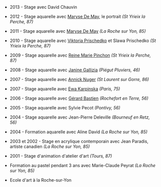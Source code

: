 * 2013 - Stage avec David Chauvin
* 2012 - Stage aquarelle avec [Maryse De May](http://www.marysedemay.com), le portrait *(St Yrieix la Perche, 87)*
* 2011 - Stage aquarelle avec [Maryse De May](http://www.marysedemay.com) *(La Roche sur Yon, 85)*
* 2010 - Stage aquarelle avec [Viktoria Prischedko](http://www.prischedko.de) et Slawa Prischedko *(St Yrieix la Perche, 87)*
* 2009 - Stage aquarelle avec [Reine Marie Pinchon](http://www.pinchon-aquarelles.com) *(St Yrieix la Perche, 87)*
* 2008 - Stage aquarelle avec [Janine Gallizia](http://www.gallizia.be) *(Piégut Pluviers, 46)*
* 2007 - Stage aquarelle avec [Annick Nuger](http://www.annicknuger-aquarelle.net) *(St Laurent sur Gorre, 86)*
* 2007 - Stage aquarelle avec [Ewa Karpinska](http://www.ewa-karpinska.com) *(Paris, 75)*
* 2006 - Stage aquarelle avec [Gérard Bastien](http://www.gerard-bastien.com) *(Rochefort en Terre, 56)*
* 2005 - Stage aquarelle avec Sylvie Pecot *(Pontivy, 56)*
* 2004 - Stage aquarelle avec Jean-Pierre Deleville *(Bourneuf en Retz, 56)*
* 2004 - Formation aquarelle avec Aline David *(La Roche sur Yon, 85)*
* 2003 et 2002 - Stage en acrylique contemporain avec Jean Paradis, artiste canadien *(La Roche sur Yon, 85)*
* 2001 - Stage d'animation d'atelier d'art *(Tours, 87)*


* Formation au pastel pendant 3 ans avec Marie-Claude Peyrat *(La Roche sur Yon, 85)*
* Ecole d'art à la Roche-sur-Yon

